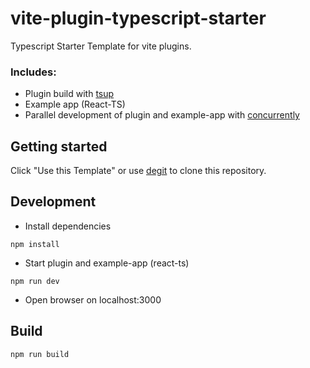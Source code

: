 # vite-plugin-typescript-starter

Typescript Starter Template for vite plugins.
### Includes:
- Plugin build with [tsup](https://github.com/egoist/tsup)
- Example app (React-TS)
- Parallel development of plugin and example-app with [concurrently](https://github.com/kimmobrunfeldt/concurrently)

## Getting started

Click "Use this Template" or use [degit](https://github.com/Rich-Harris/degit) to clone this repository.

## Development

- Install dependencies
```
npm install
```
- Start plugin and example-app (react-ts)
```
npm run dev
```
- Open browser on localhost:3000

## Build

```
npm run build
```
